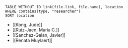 ```dataview
TABLE WITHOUT ID link(file.link, file.name), location
WHERE contains(type, "researcher")
SORT location
```

- [[Kong, Jude]]
- [[Ruiz-Jaen, Maria C.]]
- [[Sanchez-Galan, Javier]]
- [[Renata Muylaert]]
